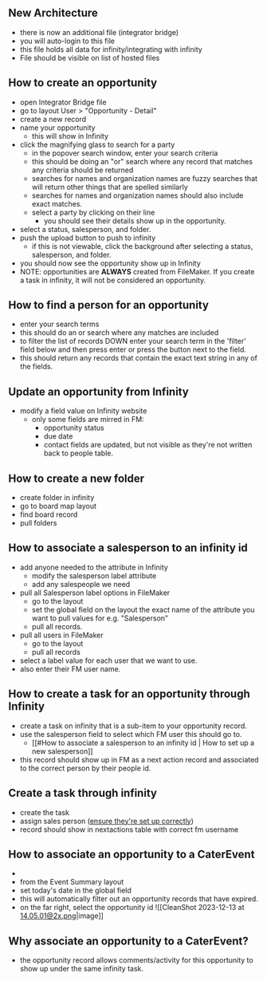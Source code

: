 ## New Architecture
- there is now an additional file (integrator bridge)
- you will auto-login to this file
- this file holds all data for infinity/integrating with infinity
- File should be visible on list of hosted files

## How to create an opportunity
- open Integrator Bridge file
- go to layout User > "Opportunity - Detail"
- create a new record
- name your opportunity 
	- this will show in Infinity
- click the magnifying glass to search for a party
	- in the popover search window, enter your search criteria
	- this should be doing an "or" search where any record that matches any criteria should be returned
	- searches for names and organization names are fuzzy searches that will return other things that are spelled similarly
	- searches for names and organization names should also include exact matches.
	- select a party by clicking on their line
		- you should see their details show up in the opportunity.
- select a status, salesperson, and folder.
- push the upload button to push to infinity
	- if this is not viewable, click the background after selecting a status, salesperson, and folder.
- you should now see the opportunity show up in Infinity
- NOTE: opportunities are **ALWAYS** created from FileMaker. If you create a task in infinity, it will not be considered an opportunity.

## How to find a person for an opportunity
- enter your search terms
- this should do an or search where any matches are included
- to filter the list of records DOWN enter your search term in the 'filter' field below and then press enter or press the button next to the field. 
- this should return any records that contain the exact text string in any of the fields.
## Update an opportunity from Infinity
- modify a field value on Infinity website
	- only some fields are mirred in FM:
		- opportunity status
		- due date
		- contact fields are updated, but not visible as they're not written back to people table.

## How to create a new folder
- create folder in infinity
- go to board map layout
- find board record
- pull folders

## How to associate a salesperson to an infinity id
- add anyone needed to the attribute in Infinity
	- modify the salesperson label attribute
	- add any salespeople we need
- pull all Salesperson label options in FileMaker
	- go to the layout
	- set the global field on the layout the exact name of the attribute you want to pull values for e.g. "Salesperson"
	- pull all records.
- pull all users in FileMaker
	- go to the layout
	- pull all records
- select a label value for each user that we want to use.
- also enter their FM user name.

## How to create a task for an opportunity through Infinity
- create a task on infinity that is a sub-item to your opportunity record.
- use the salesperson field to select which FM user this should go to.
	- [[#How to associate a salesperson to an infinity id | How to set up a new salesperson]] 
- this record should show up in FM as a next action record and associated to the correct person by their people id.

## Create a task through infinity
- create the task
- assign sales person ([ensure they're set up correctly](#how-to-associate-a-salesperson-to-an-infinity-id))
- record should show in nextactions table with correct fm username


## How to associate an opportunity to a CaterEvent
- 
- from the Event Summary layout
- set today's date in the global field
- this will automatically filter out an opportunity records that have expired.
- on the far right, select the opportunity id ![[CleanShot 2023-12-13 at 14.05.01@2x.png|image]] 
## Why associate an opportunity to a CaterEvent?
- the opportunity record allows comments/activity for this opportunity to show up under the same infinity task. 